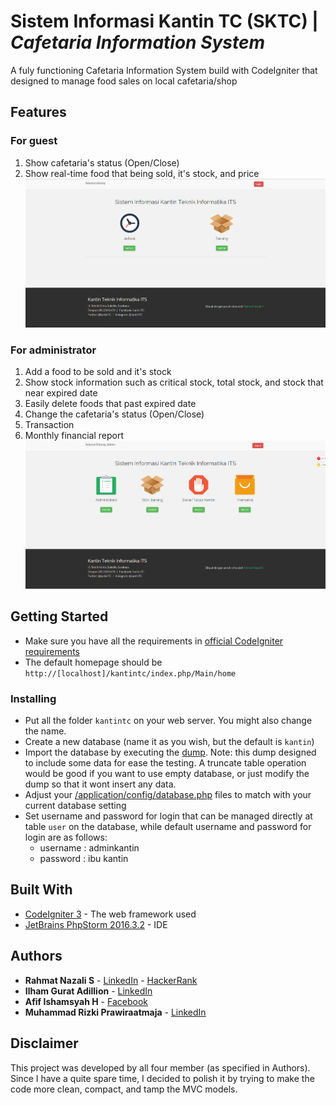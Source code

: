 # Sistem Informasi Kantin TC (SKTC) | _Cafetaria Information System_
A fuly functioning Cafetaria Information System build with CodeIgniter that designed to manage food sales on local cafetaria/shop

## Features
### For guest
1. Show cafetaria's status (Open/Close)
2. Show real-time food that being sold, it's stock, and price
![Guest page screenshot](/screenshot/01_home_umum.PNG?raw=true)
### For administrator
1. Add a food to be sold and it's stock
2. Show stock information such as critical stock, total stock, and stock that near expired date
3. Easily delete foods that past expired date
4. Change the cafetaria's status (Open/Close)
5. Transaction
6. Monthly financial report
![Admin page screenshot](/screenshot/05_admin_home.PNG?raw=true)

## Getting Started
- Make sure you have all the requirements in [official CodeIgniter requirements](/kantintc/readme.rst)
- The default homepage should be ```http://[localhost]/kantintc/index.php/Main/home```
### Installing
- Put all the folder ```kantintc``` on your web server. You might also change the name.
- Create a new database (name it as you wish, but the default is ```kantin```)
- Import the database by executing the [dump](/dump_kantintc.sql). Note: this dump designed to include some data for ease the testing. A truncate table operation would be good if you want to use empty database, or just modify the dump so that it wont insert any data.
- Adjust your [/application/config/database.php](/kantintc/application/config/database.php) files to match with your current database setting
- Set username and password for login that can be managed directly at table ```user``` on the database, while default username and password for login are as follows:
  - username : adminkantin
  - password : ibu kantin
## Built With
* [CodeIgniter 3](https://www.codeigniter.com/) - The web framework used
* [JetBrains PhpStorm 2016.3.2](https://www.jetbrains.com/phpstorm/) - IDE

## Authors
* **Rahmat Nazali S** - [LinkedIn](https://www.linkedin.com/in/rahmat-nazali-salimi-43391a13b/) - [HackerRank](https://www.hackerrank.com/rahmatNazali)
* **Ilham Gurat Adillion** - [LinkedIn](https://www.linkedin.com/in/ilham-gurat-adillion-0b4b46133/)
* **Afif Ishamsyah H** - [Facebook](https://www.facebook.com/afif.ishamsyah.h)
* **Muhammad Rizki Prawiraatmaja** - [LinkedIn](https://www.linkedin.com/in/mrizkip/)

## Disclaimer
This project was developed by all four member (as specified in Authors). Since I have a quite spare time, I decided to polish it by trying to make the code more clean, compact, and tamp the MVC models.
